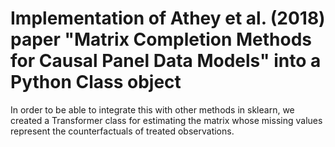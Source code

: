 # Implementation of Athey et al. (2018) paper "Matrix Completion Methods for Causal Panel Data Models" into a Python Class object
In order to be able to integrate this with other methods in sklearn, we created a Transformer class for estimating the matrix whose missing values represent the counterfactuals of treated observations.

